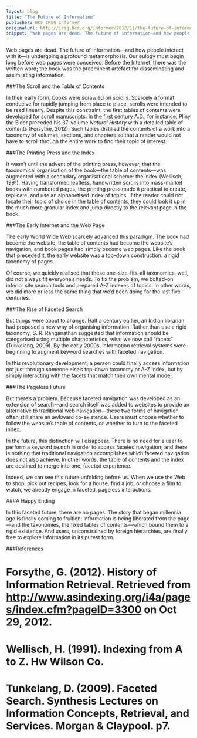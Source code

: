 ```yaml
---
layout: blog
title: "The Future of Information"
publisher: BCS IRSG Informer
originalurl: http://irsg.bcs.org/informer/2012/11/the-future-of-information/
snippet: "Web pages are dead. The future of information—and how people interact with it—is undergoing a profound metamorphosis. Our eulogy must begin long before web pages were conceived. Before the Internet, there was the written word; the book was the preeminent artefact for disseminating and assimilating information."
---
```


Web pages are dead. The future of information—and how people interact with it—is undergoing a profound metamorphosis. Our eulogy must begin long before web pages were conceived. Before the Internet, there was the written word; the book was the preeminent artefact for disseminating and assimilating information.


###The Scroll and the Table of Contents

In their early form, books were scrawled on scrolls. Scarcely a format conducive for rapidly jumping from place to place, scrolls were intended to be read linearly. Despite this constraint, the first tables of contents were developed for scroll manuscripts. In the first century A.D., for instance, Pliny the Elder preceded his 37-volume _Natural History_ with a detailed table of contents (Forsythe, 2012). Such tables distilled the contents of a work into a taxonomy of volumes, sections, and chapters so that a reader would not have to scroll through the entire work to find their topic of interest.


###The Printing Press and the Index

It wasn’t until the advent of the printing press, however, that the taxonomical organisation of the book—the table of contents—was augmented with a secondary organisational scheme: the index (Wellisch, 1991). Having transformed leafless, handwritten scrolls into mass-market books with numbered pages, the printing press made it practical to create, replicate, and use an alphabetised index of topics. If the reader could not locate their topic of choice in the table of contents, they could look it up in the much more granular index and jump directly to the relevant page in the book.


###The Early Internet and the Web Page

The early World Wide Web scarcely advanced this paradigm. The book had become the website, the table of contents had become the website’s navigation, and book pages had simply become web pages. Like the book that preceded it, the early website was a top-down construction: a rigid taxonomy of pages.

Of course, we quickly realised that these one-size-fits-all taxonomies, well, did not always fit everyone’s needs. To fix the problem, we bolted-on inferior site search tools and prepared A-Z indexes of topics. In other words, we did more or less the same thing that we’d been doing for the last five centuries.

###The Rise of Faceted Search

But things were about to change. Half a century earlier, an Indian librarian had proposed a new way of organising information. Rather than use a rigid taxonomy, S. R. Ranganathan suggested that information should be categorised using multiple characteristics, what we now call “facets” (Tunkelang, 2009). By the early 2000s, information retrieval systems were beginning to augment keyword searches with faceted navigation.

In this revolutionary development, a person could finally access information not just through someone else’s top-down taxonomy or A-Z index, but by simply interacting with the facets that match their own mental model.


###The Pageless Future

But there’s a problem. Because faceted navigation was developed as an extension of search—and search itself was added to websites to provide an alternative to traditional web navigation—these two forms of navigation often still share an awkward co-existence. Users must choose whether to follow the website’s table of contents, or whether to turn to the faceted index.

In the future, this distinction will disappear. There is no need for a user to perform a keyword search in order to access faceted navigation; and there is nothing that traditional navigation accomplishes which faceted navigation does not also achieve. In other words, the table of contents and the index are destined to merge into one, faceted experience.

Indeed, we can see this future unfolding before us. When we use the Web to shop, pick out recipes, look for a house, find a job, or choose a film to watch, we already engage in faceted, pageless interactions.


###A Happy Ending

In this faceted future, there are no pages. The story that began millennia ago is finally coming to fruition: information is being liberated from the page—and the taxonomies, the fixed tables of contents—which bound them to a rigid existence. And users, unconstrained by foreign hierarchies, are finally free to explore information in its purest form.


###References

# Forsythe, G. (2012). History of Information Retrieval. Retrieved from http://www.asindexing.org/i4a/pages/index.cfm?pageID=3300 on Oct 29, 2012.
# Wellisch, H. (1991). Indexing from A to Z. Hw Wilson Co.
# Tunkelang, D. (2009). Faceted Search. Synthesis Lectures on Information Concepts, Retrieval, and Services. Morgan & Claypool. p7.
